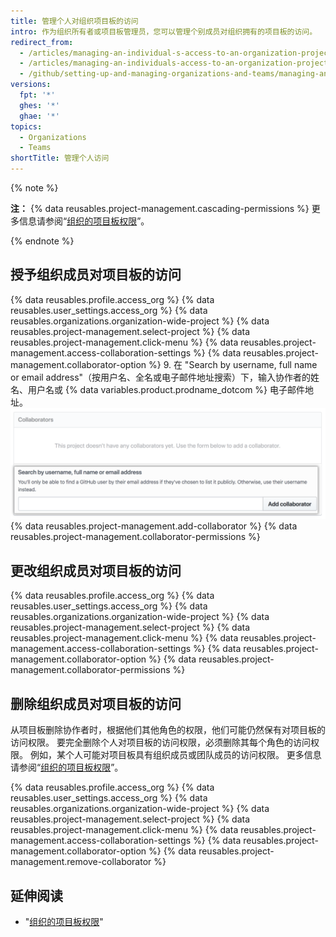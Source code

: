 ```yaml
---
title: 管理个人对组织项目板的访问
intro: 作为组织所有者或项目板管理员，您可以管理个别成员对组织拥有的项目板的访问。
redirect_from:
  - /articles/managing-an-individual-s-access-to-an-organization-project-board
  - /articles/managing-an-individuals-access-to-an-organization-project-board
  - /github/setting-up-and-managing-organizations-and-teams/managing-an-individuals-access-to-an-organization-project-board
versions:
  fpt: '*'
  ghes: '*'
  ghae: '*'
topics:
  - Organizations
  - Teams
shortTitle: 管理个人访问
---
```


{% note %}

**注：** {% data reusables.project-management.cascading-permissions %} 更多信息请参阅“[组织的项目板权限](/articles/project-board-permissions-for-an-organization)”。

{% endnote %}

## 授予组织成员对项目板的访问

{% data reusables.profile.access_org %}
{% data reusables.user_settings.access_org %}
{% data reusables.organizations.organization-wide-project %}
{% data reusables.project-management.select-project %}
{% data reusables.project-management.click-menu %}
{% data reusables.project-management.access-collaboration-settings %}
{% data reusables.project-management.collaborator-option %}
9. 在 "Search by username, full name or email address"（按用户名、全名或电子邮件地址搜索）下，输入协作者的姓名、用户名或 {% data variables.product.prodname_dotcom %} 电子邮件地址。 ![在搜索字段中输入了 Octocat 用户名的协作者部分](/assets/images/help/projects/org-project-collaborators-find-name.png)
{% data reusables.project-management.add-collaborator %}
{% data reusables.project-management.collaborator-permissions %}

## 更改组织成员对项目板的访问

{% data reusables.profile.access_org %}
{% data reusables.user_settings.access_org %}
{% data reusables.organizations.organization-wide-project %}
{% data reusables.project-management.select-project %}
{% data reusables.project-management.click-menu %}
{% data reusables.project-management.access-collaboration-settings %}
{% data reusables.project-management.collaborator-option %}
{% data reusables.project-management.collaborator-permissions %}

## 删除组织成员对项目板的访问

从项目板删除协作者时，根据他们其他角色的权限，他们可能仍然保有对项目板的访问权限。 要完全删除个人对项目板的访问权限，必须删除其每个角色的访问权限。 例如，某个人可能对项目板具有组织成员或团队成员的访问权限。 更多信息请参阅“[组织的项目板权限](/articles/project-board-permissions-for-an-organization)”。

{% data reusables.profile.access_org %}
{% data reusables.user_settings.access_org %}
{% data reusables.organizations.organization-wide-project %}
{% data reusables.project-management.select-project %}
{% data reusables.project-management.click-menu %}
{% data reusables.project-management.access-collaboration-settings %}
{% data reusables.project-management.collaborator-option %}
{% data reusables.project-management.remove-collaborator %}

## 延伸阅读

- "[组织的项目板权限](/articles/project-board-permissions-for-an-organization)"
